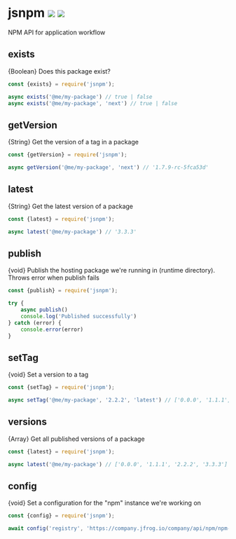 # jsnpm [![](https://img.shields.io/npm/v/jsnpm.svg)](https://www.npmjs.com/package/jsnpm) [![](https://img.shields.io/badge/source--000000.svg?logo=github&style=social)](https://github.com/omrilotan/mono/tree/master/packages/jsnpm)

NPM API for application workflow

## exists
{Boolean} Does this package exist?
```js
const {exists} = require('jsnpm');

async exists('@me/my-package') // true | false
async exists('@me/my-package', 'next') // true | false
```

## getVersion
{String} Get the version of a tag in a package
```js
const {getVersion} = require('jsnpm');

async getVersion('@me/my-package', 'next') // '1.7.9-rc-5fca53d'
```

## latest
{String} Get the latest version of a package
```js
const {latest} = require('jsnpm');

async latest('@me/my-package') // '3.3.3'
```

## publish
{void} Publish the hosting package we're running in (runtime directory). Throws error when publish fails
```js
const {publish} = require('jsnpm');

try {
	async publish()
	console.log('Published successfully')
} catch (error) {
	console.error(error)
}
```

## setTag
{void} Set a version to a tag
```js
const {setTag} = require('jsnpm');

async setTag('@me/my-package', '2.2.2', 'latest') // ['0.0.0', '1.1.1', '2.2.2', '3.3.3']
```

## versions
{Array} Get all published versions of a package
```js
const {latest} = require('jsnpm');

async latest('@me/my-package') // ['0.0.0', '1.1.1', '2.2.2', '3.3.3']
```

## config
{void} Set a configuration for the "npm" instance we're working on
```js
const {config} = require('jsnpm');

await config('registry', 'https://company.jfrog.io/company/api/npm/npm-company/')
```
